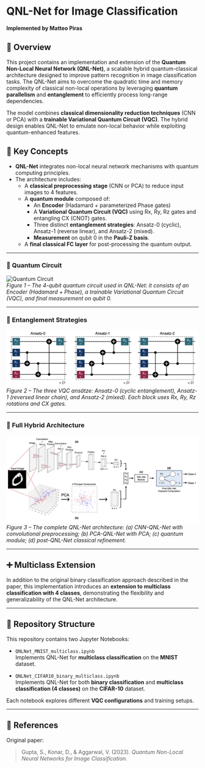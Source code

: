 # QNL-Net for Image Classification  
**Implemented by Matteo Piras**

## 🧠 Overview

This project contains an implementation and extension of the **Quantum Non-Local Neural Network (QNL-Net)**, a scalable hybrid quantum-classical architecture designed to improve pattern recognition in image classification tasks. The QNL-Net aims to overcome the quadratic time and memory complexity of classical non-local operations by leveraging **quantum parallelism** and **entanglement** to efficiently process long-range dependencies.

The model combines **classical dimensionality reduction techniques** (CNN or PCA) with a **trainable Variational Quantum Circuit (VQC)**. The hybrid design enables QNL-Net to emulate non-local behavior while exploiting quantum-enhanced features.

## 🚀 Key Concepts

- **QNL-Net** integrates non-local neural network mechanisms with quantum computing principles.
- The architecture includes:
  - A **classical preprocessing stage** (CNN or PCA) to reduce input images to 4 features.
  - A **quantum module** composed of:
    - An **Encoder** (Hadamard + parameterized Phase gates)
    - A **Variational Quantum Circuit (VQC)** using Rx, Ry, Rz gates and entangling CX (CNOT) gates.
    - Three distinct **entanglement strategies**: Ansatz-0 (cyclic), Ansatz-1 (reverse linear), and Ansatz-2 (mixed).
    - **Measurement** on qubit 0 in the **Pauli-Z basis**.
  - A **final classical FC layer** for post-processing the quantum output.

---

### 🧩 Quantum Circuit

![Quantum Circuit](images/QNL-Circuit.png)  
*Figure 1 – The 4-qubit quantum circuit used in QNL-Net: it consists of an Encoder (Hadamard + Phase), a trainable Variational Quantum Circuit (VQC), and final measurement on qubit 0.*

---

### 🔀 Entanglement Strategies

![Ansätze](images/Ansatzes.png)  
*Figure 2 – The three VQC ansätze: Ansatz-0 (cyclic entanglement), Ansatz-1 (reversed linear chain), and Ansatz-2 (mixed). Each block uses Rx, Ry, Rz rotations and CX gates.*

---

### 🧱 Full Hybrid Architecture

![QNL-Net Architecture](images/Full-QNL-Architecture.png)  
*Figure 3 – The complete QNL-Net architecture: (a) CNN-QNL-Net with convolutional preprocessing; (b) PCA-QNL-Net with PCA; (c) quantum module; (d) post-QNL-Net classical refinement.*

---

## ➕ Multiclass Extension

In addition to the original binary classification approach described in the paper, this implementation introduces an **extension to multiclass classification with 4 classes**, demonstrating the flexibility and generalizability of the QNL-Net architecture.

---

## 📁 Repository Structure

This repository contains two Jupyter Notebooks:

- `QNLNet_MNIST_multiclass.ipynb`  
  Implements QNL-Net for **multiclass classification** on the **MNIST** dataset.

- `QNLNet_CIFAR10_binary_multiclass.ipynb`  
  Implements QNL-Net for both **binary classification** and **multiclass classification (4 classes)** on the **CIFAR-10** dataset.

Each notebook explores different **VQC configurations** and training setups.

---

## 📌 References

Original paper:  
> Gupta, S., Konar, D., & Aggarwal, V. (2023). *Quantum Non-Local Neural Networks for Image Classification.*
